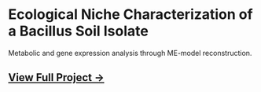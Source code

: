 # Ecological Niche Characterization of a Bacillus Soil Isolate

Metabolic and gene expression analysis through ME-model reconstruction.

## [View Full Project →](https://yigegong.github.io/BacillusSoilIsolateCharacterization/)

